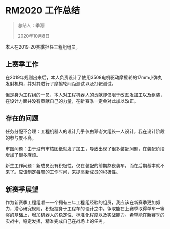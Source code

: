 # RM2020 工作总结

> 总结人：季源
>
> 2020年10月8日

本人在2019-20赛季担任工程组组员。

## 上赛季工作

在2019年规则出来后，本人负责设计了使用3508电机驱动摩擦轮的17mm小弹丸发射机构，并对其进行了摩擦轮间距测试以及打靶测试。

但是身为工程组的一员，本人对工程机器人的贡献却仅限于改图发加工以及组装，在设计方面并没有贡献自己的力量，在新赛季一定会对此加以改正。

## 存在的问题

任务分配不合理：工程机器人的设计几乎仅由邓嵛文组长一人设计，我在设计阶段的参与度不高。

审图问题：由于没有审核图纸就发了加工，导致出现了很多装配问题，在装配阶段增加了很多麻烦。

新生工作问题：新成员没有积极性，仅在装配的前期熬夜装车，而在后期基本就不来了。应该制定每周的工作时间，来提高新成员的积极性。

## 新赛季展望

作为新赛季工程组唯一一个拥有三年工程组经验的组员，我应该在新赛季更加努力，潜心研究规则，积极投身于工程车的设计之中。争取能在上赛季取得单车一等奖的基础上，增加机器人的稳定性、标准化程度以及实战能力。希望能在新赛季的实战中，稳定发挥，精准完成自己在战场上的任务。
